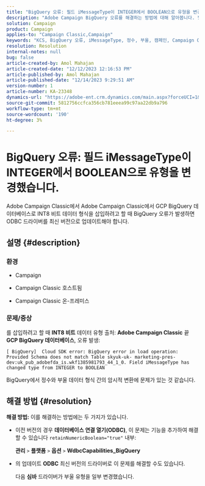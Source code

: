 ```yaml
---
title: "BigQuery 오류: 필드 iMessageType이 INTEGER에서 BOOLEAN으로 유형을 변경했습니다."
description: "Adobe Campaign BigQuery 오류를 해결하는 방법에 대해 알아봅니다. 필드 iMessageType이(가) INTEGER에서 BOOLEAN으로 유형을 변경했습니다."
solution: Campaign
product: Campaign
applies-to: "Campaign Classic,Campaign"
keywords: "KCS, BigQuery 오류, iMessageType, 정수, 부울, 캠페인, Campaign Classic"
resolution: Resolution
internal-notes: null
bug: false
article-created-by: Amol Mahajan
article-created-date: "12/12/2023 12:16:53 PM"
article-published-by: Amol Mahajan
article-published-date: "12/14/2023 9:29:51 AM"
version-number: 1
article-number: KA-23348
dynamics-url: "https://adobe-ent.crm.dynamics.com/main.aspx?forceUCI=1&pagetype=entityrecord&etn=knowledgearticle&id=6b47f754-e898-ee11-be37-6045bd006295"
source-git-commit: 5812756ccfca356cb781eeea99c97aa22db9a796
workflow-type: tm+mt
source-wordcount: '190'
ht-degree: 3%

---
```


# BigQuery 오류: 필드 iMessageType이 INTEGER에서 BOOLEAN으로 유형을 변경했습니다.


Adobe Campaign Classic에서 Adobe Campaign Classic에서 GCP BigQuery 데이터베이스로 INT8 비트 데이터 형식을 삽입하려고 할 때 BigQuery 오류가 발생하면 ODBC 드라이버를 최신 버전으로 업데이트해야 합니다.

## 설명 {#description}


### <b>환경</b>

- Campaign


- Campaign Classic 호스트됨


- Campaign Classic 온-프레미스




### <b>문제/증상</b>

를 삽입하려고 할 때 <b>INT8 비트</b> 데이터 유형 출처: <b>Adobe Campaign Classic</b> 끝 <b>GCP BigQuery 데이터베이스</b>, 오류 발생:


```
[ BigQuery]  Cloud SDK error: BigQuery error in load operation: Provided Schema does not match Table skyuk-uk- marketing-pres-dev:uk_pub_adobefda_is.wkf1385981793_44_1_0. Field iMessageType has changed type from INTEGER to BOOLEAN
```



BigQuery에서 정수와 부울 데이터 형식 간의 암시적 변환에 문제가 있는 것 같습니다.


## 해결 방법 {#resolution}

<b>해결 방법:</b>
이를 해결하는 방법에는 두 가지가 있습니다.

- 이전 버전의 경우 <b>데이터베이스 연결 열기(ODBC)</b>, 이 문제는 기능을 추가하여 해결할 수 있습니다 `retainNumericBoolean="true"` 내부:



  <b>관리</b> `>`  <b>플랫폼</b> `>`  <b>옵션</b> `>`  <b>WdbcCapabilities_BigQuery</b>


- 의 업데이트 <b>ODBC</b> 최신 버전의 드라이버로 이 문제를 해결할 수도 있습니다.



  다음 <b>심바</b> 드라이버가 부울 유형을 일부 변경했습니다.

